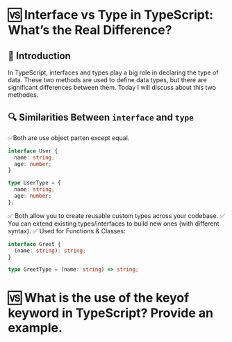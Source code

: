 # 🆚 Interface vs Type in TypeScript: What’s the Real Difference?

## 🧠 Introduction

In TypeScript, interfaces and types play a big role in declaring the type of data. These two methods are used to define data types, but there are significant differences between them. Today I will discuss about this two methodes.

## 🔍 Similarities Between `interface` and `type`

✅Both are use object parten except equal.

```ts
interface User {
  name: string;
  age: number;
}

type UserType = {
  name: string;
  age: number;
};
```

✅ Both allow you to create reusable custom types across your codebase.
✅ You can extend existing types/interfaces to build new ones (with different syntax).
✅ Used for Functions & Classes:

```ts
interface Greet {
  (name: string): string;
}

type GreetType = (name: string) => string;
```

# 🆚 What is the use of the keyof keyword in TypeScript? Provide an example.
